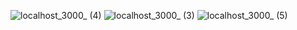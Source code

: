 ![localhost_3000_ (4)](https://user-images.githubusercontent.com/75136330/212849759-92b8be0c-c6bf-4e1d-8f72-ac6740bc3e6c.png)
![localhost_3000_ (3)](https://user-images.githubusercontent.com/75136330/212849783-5d47fcbb-baf8-4918-a2ee-a482eb770c0a.png)
![localhost_3000_ (5)](https://user-images.githubusercontent.com/75136330/212849802-db4c5606-6408-414f-a43c-7a029832eedc.png)
